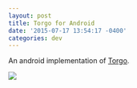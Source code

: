 ```yaml
---
layout: post
title: Torgo for Android
date: '2015-07-17 13:54:17 -0400'
categories: dev
---
```


An android implementation of [Torgo](https://github.com/ZenHarbinger/torgo-android).  

![]({{site.url}}/images/torgo-android-recursive.jpg)
